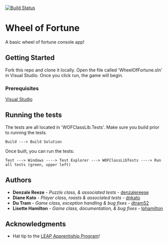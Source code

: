 [![Build Status](https://dev.azure.com/AzureDisaster/Wheel%20Of%20Fortune/_apis/build/status/azureDisaster.wheel_of_fortune?branchName=master)](https://dev.azure.com/AzureDisaster/Wheel%20Of%20Fortune/_build/latest?definitionId=1&branchName=master)

# Wheel of Fortune
A basic wheel of fortune console app!

## Getting Started
Fork this repo and clone it locally. Open the file called 'WheelOfFortune.sln' in Visual Studio. Once you click run, the game will begin.

### Prerequisites
[Visual Studio](https://visualstudio.microsoft.com/vs/)

## Running the tests
The tests are all located in 'WOFClassLib.Tests'. Make sure you build prior to running the tests.
```
Build ---> Build Solution
```

Once built, you can run the tests:
```
Test ---> Windows ----> Test Explorer ---> WOFClassLibTests ----> Run all tests (green, upper left)
```

## Authors

* **Denzale Reeze** - *Puzzle class, & associated tests* - [denzalereese](https://github.com/denzalereese)
* **Diane Kato** - *Player class, roasts & associated tests* - [dnkato](https://github.com/dnkato)
* **Du Tram** - *Game class, exception handling & bug fixes* - [dtram52](https://github.com/dtram52)
* **Lisette Hamilton** - *Game class, documentation, & bug fixes* - [lphamilton](https://github.com/lphamilton)

## Acknowledgments

* Hat tip to the [LEAP Apprentiship Program](http://www.industryexplorers.com/)!

